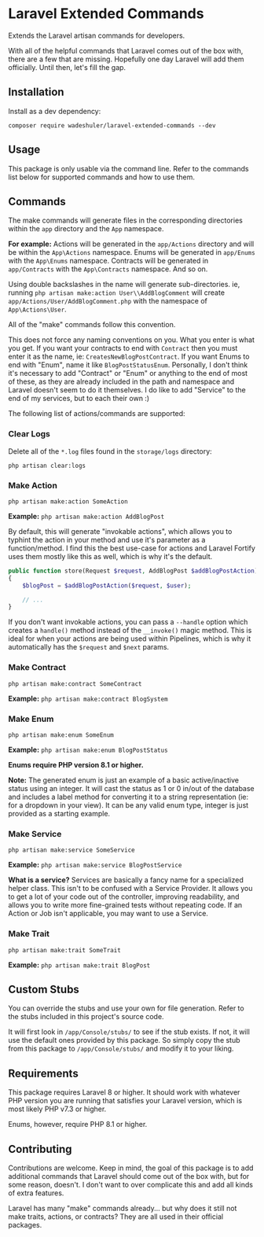 # Laravel Extended Commands

Extends the Laravel artisan commands for developers.

With all of the helpful commands that Laravel comes out of the box with, there are a few that are missing. Hopefully one day Laravel will add them officially. Until then, let's fill the gap.

## Installation

Install as a dev dependency:

`composer require wadeshuler/laravel-extended-commands --dev`

## Usage

This package is only usable via the command line. Refer to the commands list below for supported commands and how to use them.

## Commands

The make commands will generate files in the corresponding directories within the `app` directory and the `App` namespace.

**For example:** Actions will be generated in the `app/Actions` directory and will be within the `App\Actions` namespace. Enums will be generated in `app/Enums` with the `App\Enums` namespace. Contracts will be generated in `app/Contracts` with the `App\Contracts` namespace. And so on.

Using double backslashes in the name will generate sub-directories. ie, running `php artisan make:action User\\AddBlogComment` will create `app/Actions/User/AddBlogComment.php` with the namespace of `App\Actions\User`.

All of the "make" commands follow this convention.

This does not force any naming conventions on you. What you enter is what you get. If you want your contracts to end with `Contract` then you must enter it as the name, ie: `CreatesNewBlogPostContract`. If you want Enums to end with "Enum", name it like `BlogPostStatusEnum`. Personally, I don't think it's necessary to add "Contract" or "Enum" or anything to the end of most of these, as they are already included in the path and namespace and Laravel doesn't seem to do it themselves. I do like to add "Service" to the end of my services, but to each their own :)

The following list of actions/commands are supported:

### Clear Logs

Delete all of the `*.log` files found in the `storage/logs` directory:

`php artisan clear:logs`

### Make Action

`php artisan make:action SomeAction`

**Example:** `php artisan make:action AddBlogPost`

By default, this will generate "invokable actions", which allows you to typhint the action in your method and use it's parameter as a function/method. I find this the best use-case for actions and Laravel Fortify uses them mostly like this as well, which is why it's the default.

```php
public function store(Request $request, AddBlogPost $addBlogPostAction)
{
    $blogPost = $addBlogPostAction($request, $user);

    // ...
}
```

If you don't want invokable actions, you can pass a `--handle` option which creates a `handle()` method instead of the `__invoke()` magic method. This is ideal for when your actions are being used within Pipelines, which is why it automatically has the `$request` and `$next` params.

### Make Contract

`php artisan make:contract SomeContract`

**Example:** `php artisan make:contract BlogSystem`

### Make Enum

`php artisan make:enum SomeEnum`

**Example:** `php artisan make:enum BlogPostStatus`

**Enums require PHP version 8.1 or higher.**

**Note:** The generated enum is just an example of a basic active/inactive status using an integer. It will cast the status as 1 or 0 in/out of the database and includes a label method for converting it to a string representation (ie: for a dropdown in your view). It can be any valid enum type, integer is just provided as a starting example.

### Make Service

`php artisan make:service SomeService`

**Example:** `php artisan make:service BlogPostService`

**What is a service?** Services are basically a fancy name for a specialized helper class. This isn't to be confused with a Service Provider. It allows you to get a lot of your code out of the controller, improving readability, and allows you to write more fine-grained tests without repeating code. If an Action or Job isn't applicable, you may want to use a Service.

### Make Trait

`php artisan make:trait SomeTrait`

**Example:** `php artisan make:trait BlogPost`

## Custom Stubs

You can override the stubs and use your own for file generation. Refer to the stubs included in this project's source code.

It will first look in `/app/Console/stubs/` to see if the stub exists. If not, it will use the default ones provided by this package. So simply copy the stub from this package to `/app/Console/stubs/` and modify it to your liking.

## Requirements

This package requires Laravel 8 or higher. It should work with whatever PHP version you are running that satisfies your Laravel version, which is most likely PHP v7.3 or higher.

Enums, however, require PHP 8.1 or higher.

## Contributing

Contributions are welcome. Keep in mind, the goal of this package is to add additional commands that Laravel should come out of the box with, but for some reason, doesn't. I don't want to over complicate this and add all kinds of extra features.

Laravel has many "make" commands already... but why does it still not make traits, actions, or contracts? They are all used in their official packages.
